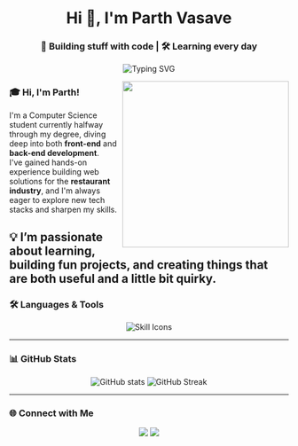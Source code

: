 <h1 align="center">Hi 👋, I'm Parth Vasave</h1>
<h3 align="center">🚀 Building stuff with code | 🛠️ Learning every day</h3>

<p align="center">
  <img src="https://readme-typing-svg.demolab.com/?lines=Software%20Developer;Aviation%20Enthusiast;Loves%20building%20cool%20UIs;Always%20learning%20new%20things!&center=true&width=500&height=45&font=Fira%20Code&pause=1000&color=F77F00&vCenter=true&size=22" alt="Typing SVG">
</p>
<p align="left">
  <img align="right" src="https://media2.giphy.com/media/26xBFY0CIpA4ImXFm/giphy.gif" width="300" />
</p>

### 🎓 Hi, I'm Parth!

I'm a Computer Science student currently halfway through my degree, diving deep into both **front-end** and **back-end development**.  
I've gained hands-on experience building web solutions for the **restaurant industry**, and I'm always eager to explore new tech stacks and sharpen my skills.

💡 I’m passionate about **learning**, **building fun projects**, and creating things that are **both useful and a little bit quirky**.
---

### 🛠️ Languages & Tools

<p align="center">
  <img src="https://skillicons.dev/icons?i=python,react,cpp,js,html,css,git,github,firebase,mysql,figma,linux&theme=light" alt="Skill Icons" />
</p>

---

### 📊 GitHub Stats

<p align="center">
  <img src="https://github-readme-stats.vercel.app/api?username=omgwtfnotnow&show_icons=true&theme=tokyonight&hide_border=true" alt="GitHub stats" />
  <img src="https://github-readme-streak-stats.herokuapp.com/?user=omgwtfnotnow&theme=tokyonight&hide_border=true" alt="GitHub Streak" />
</p>

---

### 🌐 Connect with Me

<p align="center">
  <a href="mailto:parth.rk.vasave@gmail.com"><img src="https://img.shields.io/badge/Email-D14836?style=for-the-badge&logo=gmail&logoColor=white"></a>
  <a href="https://linkedin.com/in/your-link"><img src="https://img.shields.io/badge/LinkedIn-0A66C2?style=for-the-badge&logo=linkedin&logoColor=white"></a>
</p>
